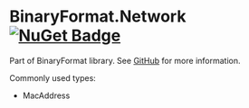 # BinaryFormat.Network [![NuGet Badge](https://img.shields.io/nuget/v/binaryformat.network?logo=nuget)](https://www.nuget.org/packages/binaryformat.network/)

Part of BinaryFormat library. See [GitHub](https://github.com/Kukkimonsuta/binaryformat) for more information.

Commonly used types:
- MacAddress
